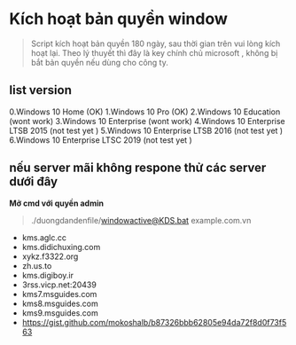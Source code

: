 # Kích hoạt bản quyền window 
> Script kích hoạt bản quyền 180 ngày, sau thời gian trên vui lòng kích hoạt lại. 
> Theo lý thuyết thì đây là key chính chủ microsoft , không bị bắt bản quyền nếu dùng cho công ty.
## list version 
 0.Windows 10 Home (OK)
 1.Windows 10 Pro (OK)
 2.Windows 10 Education (wont work)
 3.Windows 10 Enterprise (wont work)
 4.Windows 10 Enterprise LTSB 2015 (not test yet )
 5.Windows 10 Enterprise LTSB 2016 (not test yet )
 6.Windows 10 Enterprise LTSC 2019 (not test yet )
## nếu server mãi không respone thử các server dưới đây
**Mở cmd với quyền admin**
> ./duongdandenfile/windowactive@KDS.bat example.com.vn
* kms.aglc.cc
* kms.didichuxing.com
* xykz.f3322.org
* zh.us.to
* kms.digiboy.ir
* 3rss.vicp.net:20439
* kms7.msguides.com
* kms8.msguides.com
* kms9.msguides.com
* https://gist.github.com/mokoshalb/b87326bbb62805e94da72f8d0f73f563